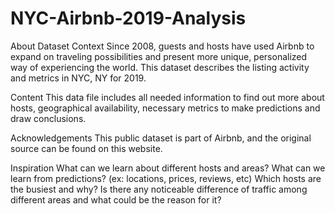 # NYC-Airbnb-2019-Analysis

About Dataset
Context
Since 2008, guests and hosts have used Airbnb to expand on traveling possibilities and present more unique, personalized way of experiencing the world. This dataset describes the listing activity and metrics in NYC, NY for 2019.

Content
This data file includes all needed information to find out more about hosts, geographical availability, necessary metrics to make predictions and draw conclusions.

Acknowledgements
This public dataset is part of Airbnb, and the original source can be found on this website.

Inspiration
What can we learn about different hosts and areas?
What can we learn from predictions? (ex: locations, prices, reviews, etc)
Which hosts are the busiest and why?
Is there any noticeable difference of traffic among different areas and what could be the reason for it?
